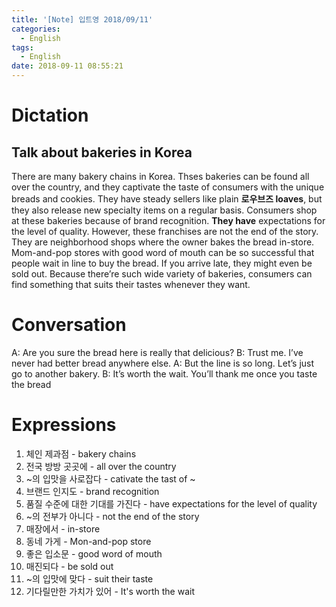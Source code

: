 ```yaml
---
title: '[Note] 입트영 2018/09/11'
categories:
  - English
tags:
  - English
date: 2018-09-11 08:55:21
---
```


# Dictation

## Talk about bakeries in Korea
There are many bakery chains in Korea. Thses bakeries can be found all over the country, and they captivate the taste of consumers with the unique breads and cookies. They have steady sellers like plain **로우브즈 loaves**, but they also release new specialty items on a regular basis. Consumers shop at these bakeries because of brand recognition. **They have** expectations for the level of quality. However, these franchises are not the end of the story. They are neighborhood shops where the owner bakes the bread in-store. Mom-and-pop stores with good word of mouth can be so successful that people wait in line to buy the bread. If you arrive late, they might even be sold out. Because there’re such wide variety of bakeries, consumers can find something that suits their tastes whenever they want.
​
# Conversation

A: Are you sure the bread here is really that delicious?
B: Trust me. I’ve never had better bread anywhere else.
A: But the line is so long. Let’s just go to another bakery.
B: It’s worth the wait. You’ll thank me once you taste the bread


# Expressions

1. 체인 제과점 - bakery chains
2. 전국 방방 곳곳에 - all over the country
3. ~의 입맛을 사로잡다 - cativate the tast of ~
4. 브랜드 인지도 - brand recognition
5. 품질 수준에 대한 기대를 가진다 - have expectations for the level of quality
6. ~의 전부가 아니다 - not the end of the story
7. 매장에서 - in-store
8. 동네 가게 - Mon-and-pop store
9. 좋은 입소문 - good word of mouth
10. 매진되다 - be sold out
11. ~의 입맛에 맞다 - suit their taste
12. 기다릴만한 가치가 있어 - It's worth the wait